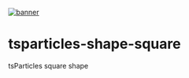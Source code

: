 [![banner](https://particles.js.org/images/banner2.png)](https://particles.js.org)

# tsparticles-shape-square

tsParticles square shape

